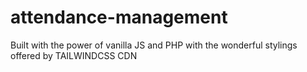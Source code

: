 # attendance-management
Built with the power of vanilla JS and PHP with the wonderful stylings offered by TAILWINDCSS CDN
